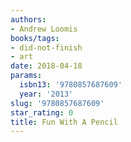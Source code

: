 ```yaml
---
authors:
- Andrew Loomis
books/tags:
- did-not-finish
- art
date: 2018-04-18
params:
  isbn13: '9780857687609'
  year: '2013'
slug: '9780857687609'
star_rating: 0
title: Fun With A Pencil
---
```


<!--more-->